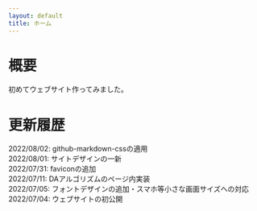 ```yaml
---
layout: default
title: ホーム
---
```


# 概要
初めてウェブサイト作ってみました。  

# 更新履歴  
2022/08/02: github-markdown-cssの適用  
2022/08/01: サイトデザインの一新  
2022/07/31: faviconの追加  
2022/07/11: DAアルゴリズムのページ内実装  
2022/07/05: フォントデザインの追加・スマホ等小さな画面サイズへの対応  
2022/07/04: ウェブサイトの初公開    

